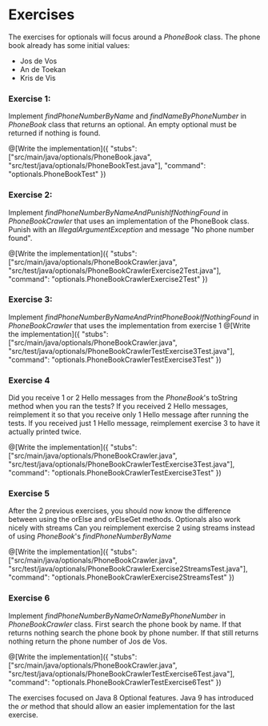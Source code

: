 # Exercises

The exercises for optionals will focus around a _PhoneBook_ class. The phone book already has some initial values:
- Jos de Vos
- An de Toekan
- Kris de Vis

### Exercise 1:
Implement _findPhoneNumberByName_ and _findNameByPhoneNumber_ in _PhoneBook_ class that returns an optional. An empty optional must be returned if nothing is found.

@[Write the implementation]({
    "stubs": ["src/main/java/optionals/PhoneBook.java", "src/test/java/optionals/PhoneBookTest.java"], 
    "command": "optionals.PhoneBookTest"
})

### Exercise 2:
Implement _findPhoneNumberByNameAndPunishIfNothingFound_ in _PhoneBookCrawler_ that uses an implementation of the PhoneBook class.
Punish with an _IllegalArgumentException_ and message "No phone number found".

@[Write the implementation]({
    "stubs": ["src/main/java/optionals/PhoneBookCrawler.java", "src/test/java/optionals/PhoneBookCrawlerExercise2Test.java"], 
    "command": "optionals.PhoneBookCrawlerExercise2Test"
})

### Exercise 3:
Implement _findPhoneNumberByNameAndPrintPhoneBookIfNothingFound_ in _PhoneBookCrawler_ that uses the implementation from exercise 1
@[Write the implementation]({
    "stubs": ["src/main/java/optionals/PhoneBookCrawler.java", "src/test/java/optionals/PhoneBookCrawlerTestExercise3Test.java"], 
    "command": "optionals.PhoneBookCrawlerTestExercise3Test"
})

### Exercise 4
Did you receive 1 or 2 Hello messages from the _PhoneBook_'s toString method when you ran the tests?
If you received 2 Hello messages, reimplement it so that you receive only 1 Hello message after running the tests.
If you received just 1 Hello message, reimplement exercise 3 to have it actually printed twice.

@[Write the implementation]({
    "stubs": ["src/main/java/optionals/PhoneBookCrawler.java", "src/test/java/optionals/PhoneBookCrawlerTestExercise3Test.java"], 
    "command": "optionals.PhoneBookCrawlerTestExercise3Test"
})

### Exercise 5
After the 2 previous exercises, you should now know the difference between using the orElse and orElseGet methods.
Optionals also work nicely with streams
Can you reimplement exercise 2 using streams instead of using _PhoneBook_'s _findPhoneNumberByName_

@[Write the implementation]({
    "stubs": ["src/main/java/optionals/PhoneBookCrawler.java", "src/test/java/optionals/PhoneBookCrawlerExercise2StreamsTest.java"], 
    "command": "optionals.PhoneBookCrawlerExercise2StreamsTest"
})

### Exercise 6
Implement _findPhoneNumberByNameOrNameByPhoneNumber_ in _PhoneBookCrawler_ class. First search the phone book by name. If that returns nothing search the phone book by phone number. If that still returns nothing return the phone number of Jos de Vos.

@[Write the implementation]({
    "stubs": ["src/main/java/optionals/PhoneBookCrawler.java", "src/test/java/optionals/PhoneBookCrawlerTestExercise6Test.java"], 
    "command": "optionals.PhoneBookCrawlerTestExercise6Test"
})

The exercises focused on Java 8 Optional features. Java 9 has introduced the _or_ method that should allow an easier implementation for the last exercise.